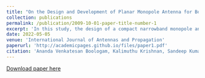 ```yaml
---
title: "On the Design and Development of Planar Monopole Antenna for Bone Crack/Void Detection"
collection: publications
permalink: /publication/2009-10-01-paper-title-number-1
excerpt: 'In this study, the design of a compact narrowband monopole antenna for bone crack detection is presented. The proposed antenna consists of a modified hexagon-shaped radiator with six triangular slits integrated on its bottom periphery, a rectangular-shaped ground plane, and a microstrip feed line.'
date: 2022-05-05
venue: 'International Journal of Antennas and Propagation'
paperurl: 'http://academicpages.github.io/files/paper1.pdf'
citation: 'Ananda Venkatesan Boologam, Kalimuthu Krishnan, Sandeep Kumar Palaniswamy, Sachin Kumar, Shreya Bhowmik, Nivesh Sharma, Deepesh Vaish, Sourish Chatterjee, 2022. https://doi.org/10.1155/2022/4663488. &quot;On the Design and Development of Planar Monopole Antenna for Bone Crack/Void Detection <i>International Journal of Antennas and Propagation</i>'
---
```



[Download paper here](https://downloads.hindawi.com/journals/ijap/2022/4663488.pdf)

<!-- Recommended citation: Your Name, You. (2009). "Paper Title Number 1." <i>Journal 1</i>. 1(1). -->
